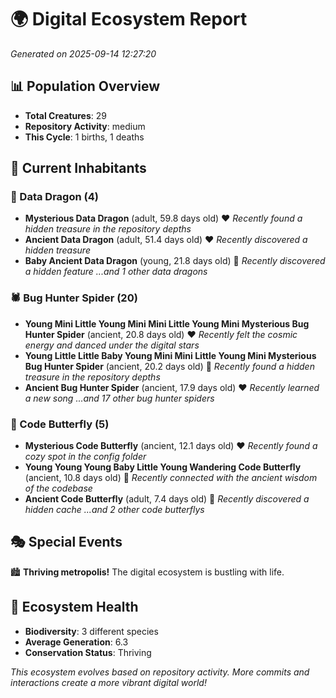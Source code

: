 # 🌍 Digital Ecosystem Report
*Generated on 2025-09-14 12:27:20*

## 📊 Population Overview
- **Total Creatures**: 29
- **Repository Activity**: medium
- **This Cycle**: 1 births, 1 deaths

## 👥 Current Inhabitants

### 🐉 Data Dragon (4)
- **Mysterious Data Dragon** (adult, 59.8 days old) ❤️
  *Recently found a hidden treasure in the repository depths*
- **Ancient Data Dragon** (adult, 51.4 days old) ❤️
  *Recently discovered a hidden treasure*
- **Baby Ancient Data Dragon** (young, 21.8 days old) 💚
  *Recently discovered a hidden feature*
  *...and 1 other data dragons*

### 🕷️ Bug Hunter Spider (20)
- **Young Mini Little Young Mini Mini Little Young Mini Mysterious Bug Hunter Spider** (ancient, 20.8 days old) ❤️
  *Recently felt the cosmic energy and danced under the digital stars*
- **Young Little Little Baby Young Mini Mini Little Young Mini Mysterious Bug Hunter Spider** (ancient, 20.2 days old) 💛
  *Recently found a hidden treasure in the repository depths*
- **Ancient Bug Hunter Spider** (ancient, 17.9 days old) ❤️
  *Recently learned a new song*
  *...and 17 other bug hunter spiders*

### 🦋 Code Butterfly (5)
- **Mysterious Code Butterfly** (ancient, 12.1 days old) ❤️
  *Recently found a cozy spot in the config folder*
- **Young Young Young Baby Little Young Wandering Code Butterfly** (ancient, 10.8 days old) 💚
  *Recently connected with the ancient wisdom of the codebase*
- **Ancient Code Butterfly** (adult, 7.4 days old) 💚
  *Recently discovered a hidden cache*
  *...and 2 other code butterflys*

## 🎭 Special Events

🏙️ **Thriving metropolis!** The digital ecosystem is bustling with life.

## 🔬 Ecosystem Health
- **Biodiversity**: 3 different species
- **Average Generation**: 6.3
- **Conservation Status**: Thriving

*This ecosystem evolves based on repository activity. More commits and interactions create a more vibrant digital world!*
